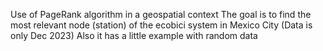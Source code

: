 Use of PageRank algorithm in a geospatial context
The goal is to find the most relevant node (station) of the ecobici system in Mexico City (Data is only Dec 2023)
Also it has a little example with random data
